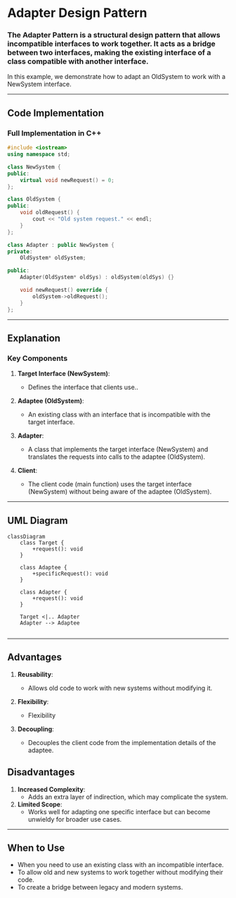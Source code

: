 # Adapter Design Pattern

### The Adapter Pattern is a structural design pattern that allows incompatible interfaces to work together. It acts as a bridge between two interfaces, making the existing interface of a class compatible with another interface.

In this example, we demonstrate how to adapt an OldSystem to work with a NewSystem interface.

---

## Code Implementation

### Full Implementation in C++

```cpp
#include <iostream>
using namespace std;

class NewSystem {
public:
    virtual void newRequest() = 0; 
};

class OldSystem {
public:
    void oldRequest() {
        cout << "Old system request." << endl;
    }
};

class Adapter : public NewSystem {
private:
    OldSystem* oldSystem;

public:
    Adapter(OldSystem* oldSys) : oldSystem(oldSys) {}

    void newRequest() override {
        oldSystem->oldRequest(); 
    }
};

```

---

## Explanation

### Key Components

1. **Target Interface (NewSystem)**:
   - Defines the interface that clients use..

2. **Adaptee (OldSystem)**:
   - An existing class with an interface that is incompatible with the target interface.
     
3. **Adapter**:
   - A class that implements the target interface (NewSystem) and translates the requests into calls to the adaptee (OldSystem).

4. **Client**:
   - The client code (main function) uses the target interface (NewSystem) without being aware of the adaptee (OldSystem).
---

## UML Diagram

```mermaid
classDiagram
    class Target {
        +request(): void
    }

    class Adaptee {
        +specificRequest(): void
    }

    class Adapter {
        +request(): void
    }

    Target <|.. Adapter
    Adapter --> Adaptee


```

---

## Advantages

1. **Reusability**:
   - Allows old code to work with new systems without modifying it.
     
2. **Flexibility**:
   - Flexibility

3. **Decoupling**:
   -  Decouples the client code from the implementation details of the adaptee.

## Disadvantages

1. **Increased Complexity**:
   - Adds an extra layer of indirection, which may complicate the system.
2. **Limited Scope**:
   - Works well for adapting one specific interface but can become unwieldy for broader use cases.

---

## When to Use

- When you need to use an existing class with an incompatible interface.
- To allow old and new systems to work together without modifying their code.
- To create a bridge between legacy and modern systems.
